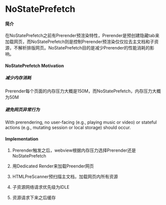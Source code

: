 # NoStatePrefetch

#### 简介

在NoStatePrefetch之前有Prerender预渲染特性，Prerender是预创建隐藏tab来加载网页，而NoStatePrefetch则是控制Prerender预渲染仅仅拉去主文档和子资源，不解析排版网页。NoStatePrefetch目的是减少Prerender的性能消耗的影响。

#### NoStatePrefetch Motivation

##### 减少内存消耗

Prerender每个页面的内存压力大概是150M，而NoStatePrefetch，内存压力大概为50M

##### 避免网页异常行为

With prerendering, no user-facing (e.g., playing music or video) or stateful actions (e.g., mutating session or local storage) should occur. 

#### Implementation

1. Prerender触发之后，webview根据内存压力选择Prerender还是NoStatePrefetch

2. 用Dedicated Render来加载Preender网页

3. HTMLPreScanner预扫描主文档，加载网页内所有资源

4. 子资源网络请求优先级为IDLE

5. 资源请求下来之后缓存

   






